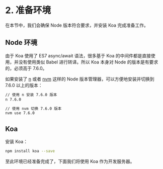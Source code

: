 # 2. 准备环境

在本节中，我们会确保 Node 版本符合要求，并安装 Koa 完成准备工作。

## Node 环境

由于 Koa 使用了 ES7 async/await 语法，很多基于 Koa 的中间件都是直接使用，并没有使用类似 Babel 进行转译。所以 Koa 本身对 Node 的版本是有要求的，必须高于 7.6.0。

如果安装了 [n](https://github.com/tj/n) 或者 [nvm](https://github.com/creationix/nvm) 这样的 Node 版本管理器，可以方便地安装并切换到 7.6.0 以上的版本：
```bash
// 使用 n 安装 7.6.0 版本
n 7.6.0

// 使用 nvm 切换 7.6.0 版本
nvm use 7.6.0
```

## Koa

安装 Koa：
```bash
npm install koa --save
```

至此环境已经准备完成了，下面我们将使用 Koa 作为开发服务器。
